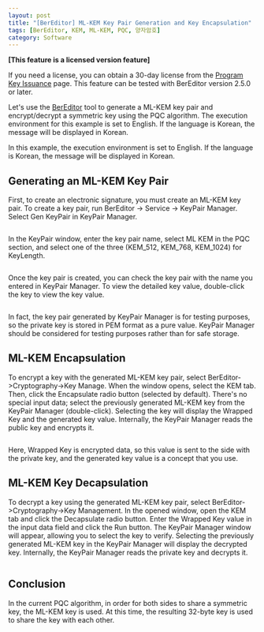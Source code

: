 ```yaml
---
layout: post
title: "[BerEditor] ML-KEM Key Pair Generation and Key Encapsulation"
tags: [BerEditor, KEM, ML-KEM, PQC, 양자암호]
category: Software
---
```


**\[This feature is a licensed version feature\]**

If you need a license, you can obtain a 30-day license from the [Program Key Issuance](https://jykim74.mycafe24.com/user_reg.php) page.
This feature can be tested with BerEditor version 2.5.0 or later.

Let's use the [BerEditor](https://jykim74.tistory.com/36) tool to generate a ML-KEM key pair and encrypt/decrypt a symmetric key using the PQC algorithm. The execution environment for this example is set to English. If the language is Korean, the message will be displayed in Korean.

In this example, the execution environment is set to English. If the language is Korean, the message will be displayed in Korean.

## Generating an ML-KEM Key Pair

First, to create an electronic signature, you must create an ML-KEM key pair. To create a key pair, run BerEditor -> Service -> KeyPair Manager. Select Gen KeyPair in KeyPair Manager.

<img src="">

In the KeyPair window, enter the key pair name, select ML KEM in the PQC section, and select one of the three (KEM_512, KEM_768, KEM_1024) for KeyLength.

<img src="">


Once the key pair is created, you can check the key pair with the name you entered in KeyPair Manager. To view the detailed key value, double-click the key to view the key value.

<img src="">

In fact, the key pair generated by KeyPair Manager is for testing purposes, so the private key is stored in PEM format as a pure value. KeyPair Manager should be considered for testing purposes rather than for safe storage.

## ML-KEM Encapsulation

To encrypt a key with the generated ML-KEM key pair, select BerEditor->Cryptography->Key Manage.
When the window opens, select the KEM tab. Then, click the Encapsulate radio button (selected by default).
There's no special input data; select the previously generated ML-KEM key from the KeyPair Manager (double-click). Selecting the key will display the Wrapped Key and the generated key value. Internally, the KeyPair Manager reads the public key and encrypts it.

<img src="">

Here, Wrapped Key is encrypted data, so this value is sent to the side with the private key, and the generated key value is a concept that you use.

## ML-KEM Key Decapsulation

To decrypt a key using the generated ML-KEM key pair, select BerEditor->Cryptography->Key Management.
In the opened window, open the KEM tab and click the Decapsulate radio button.
Enter the Wrapped Key value in the input data field and click the Run button. The KeyPair Manager window will appear, allowing you to select the key to verify. Selecting the previously generated ML-KEM key in the KeyPair Manager will display the decrypted key. Internally, the KeyPair Manager reads the private key and decrypts it.

<img src="">


## Conclusion

In the current PQC algorithm, in order for both sides to share a symmetric key, the ML-KEM key is used. At this time, the resulting 32-byte key is used to share the key with each other.
